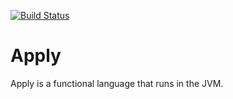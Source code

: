 [![Build Status](https://travis-ci.org/mauriciotogneri/apply.svg?branch=master)](https://travis-ci.org/mauriciotogneri/apply)

# Apply

Apply is a functional language that runs in the JVM.